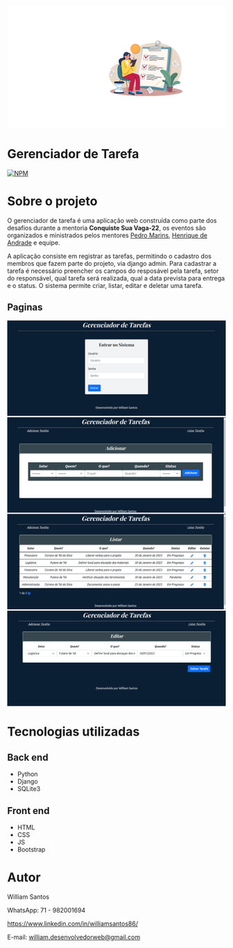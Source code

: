 ![readme](https://github.com/willsantos86/Gerenciador_de_Tarefas/blob/main/assets/banner_readme.svg)


# Gerenciador de Tarefa 
[![NPM](https://img.shields.io/npm/l/react)](https://github.com/willsantos86/Gerenciador_de_Tarefas/blob/main/LICENSE) 

# Sobre o projeto

O gerenciador de tarefa é uma aplicação web construída como parte dos desafios durante a mentoria **Conquiste Sua Vaga-22**, os eventos são organizados e ministrados pelos mentores [Pedro Marins](https://www.linkedin.com/in/pedromarins/ "Perfil do LinkedIn"), [Henrique de Andrade](https://www.linkedin.com/in/henrique-de-andrade/ "Perfil LinkedIn") e equipe.

A aplicação consiste em registrar as tarefas, permitindo o cadastro dos membros que fazem parte do projeto, via django admin. Para cadastrar a tarefa é necessário preencher os campos do resposável pela tarefa, setor do responsável, qual tarefa será realizada, qual a data prevista para entrega e o status.
O sistema permite criar, listar, editar e deletar uma tarefa. 

## Paginas
![Mobile 1](https://github.com/willsantos86/Gerenciador_de_Tarefas/blob/main/assets/login.png) 
![Web 1](https://github.com/willsantos86/Gerenciador_de_Tarefas/blob/main/assets/adicionar.png)
![Web 2](https://github.com/willsantos86/Gerenciador_de_Tarefas/blob/main/assets/listar.png)
![Modelo Conceitual](https://github.com/willsantos86/Gerenciador_de_Tarefas/blob/main/assets/editar.png)

# Tecnologias utilizadas
## Back end
- Python
- Django
- SQLite3
## Front end
- HTML
- CSS
- JS
- Bootstrap

# Autor

William Santos

WhatsApp: 71 - 982001694

https://www.linkedin.com/in/williamsantos86/

E-mail: william.desenvolvedorweb@gmail.com

